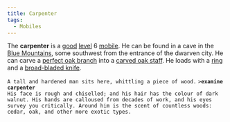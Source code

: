 ```yaml
---
title: Carpenter
tags:
  - Mobiles
---
```

The **carpenter** is a [good](alignment "wikilink")
[level](level "wikilink") 6 [mobile](mobile "wikilink"). He can be found
in a cave in the [Blue Mountains](Blue_Mountains "wikilink"), some
southwest from the entrance of the dwarven city. He can carve a [perfect
oak branch](perfect_oak_branch "wikilink") into a [carved oak
staff](carved_oak_staff "wikilink"). He loads with a
[ring](ring_(item) "wikilink") and a [broad-bladed
knife](broad-bladed_knife "wikilink").

`A tall and hardened man sits here, whittling a piece of wood.`
`>`**`examine carpenter`**
`His face is rough and chiselled; and his hair has the colour of dark`
`walnut. His hands are calloused from decades of work, and his eyes`
`survey you critically. Around him is the scent of countless woods:`
`cedar, oak, and other more exotic types.`
